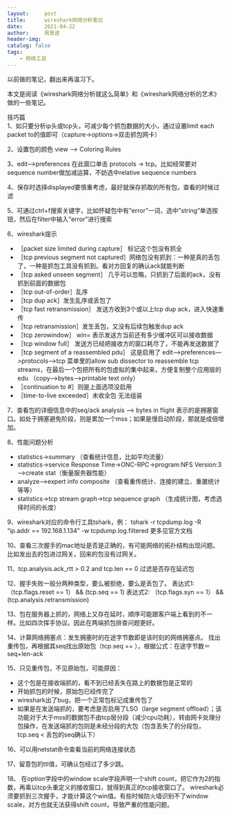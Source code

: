 ```yaml
---
layout:     post
title:      wireshark网络分析笔记
date:       2021-04-22
author:     周思进
header-img:	
catalog: false
tags:
    - 网络工具
---
```


以前做的笔记，翻出来再温习下。

本文是阅读《wireshark网络分析就这么简单》和《wireshark网络分析的艺术》做的一些笔记。  


技巧篇  
1、如只要分析ip头或tcp头，可减少每个抓包数据的大小，通过设置limit each packet to的值即可（capture->options->双击抓包网卡）


2、设置包的颜色 view —> Coloring Rules  


3、edit—>preferences 在此窗口单击 protocols -> tcp。比如经常要对sequence number做加减运算，不妨选中relative sequence numbers  


4、保存时选择displayed要慎重考虑，最好就保存抓取的所有包，查看的时候过滤  


5、可通过ctrl+f搜索关键字，比如怀疑包中有”error”一词，选中”string”单选按钮，然后在filter中输入”error”进行搜索  


6、wireshark提示 
- ［packet size limited during capture］ 标记这个包没有抓全 
- ［tcp previous segment not captured］网络包没有抓到：一种是真的丢包了，一种是抓包工具没有抓到。看对方回复的确认ack就能判断 
- ［tcp asked unseen segment］ 几乎可以忽略，只抓到了后面的ack，没有抓到前面的数据包 
- ［tcp out-of-order］乱序 
- ［tcp dup ack］发生乱序或丢包了 
- ［tcp fast retransmission］ 发送方收到3个或以上tcp dup ack，进入快速重传 
- ［tcp retransmission］发生丢包，又没有后续包触发dup ack 
- ［tcp zerowindow］ win= 表示发送方当前还有多少缓冲区可以接收数据 
- ［tcp window full］ 发送方已经把接收方的窗口耗尽了，不能再发送数据了 
- ［tcp segment of a reassembled pdu］ 这是启用了 edit—>preferences—>protocols—>tcp 菜单里的allow sub dissector to reassemble tcp streams，在最后一个包把所有的包虚拟的集中起来，方便复制整个应用层的edu （copy—>bytes—>printable text only） 
- ［continuation to #］则是上面选项没启用 
- ［time-to-live exceeded］未收全包 无法组装  


7、查看包的详细信息中的seq/ack analysis —> bytes in flight 表示的是拥塞窗口。如处于拥塞避免阶段，则是累加一个mss；如果是慢启动阶段，那就是成倍增加。  


8、性能问题分析 
- statistics->summary （查看统计信息，比如平均流量） 
- statistics->service Response Time->ONC-RPC->program:NFS Version:3—>create stat（衡量服务器性能） 
- analyze—>expert info composite （查看重传统计、连接的建立、重置统计等等） 
- statistics->tcp stream graph->tcp sequence graph （生成统计图，考虑选择时间的长度）  


9、wireshark对应的命令行工具tshark，例： 
tshark -r tcpdump.log -R “ip.addr == 192.168.1.134” -w tcpdump.log.filtered 
更多见官方文档  


10、查看三次握手的mac地址是否是正确的，有可能网络的拓扑结构出现问题。比如发出去的包进过网关，回来的包没有过网关。  


11、tcp.analysis.ack_rtt > 0.2 and tcp.len == 0 过滤是否存在延迟包  


12、握手失败一般分两种类型，要么被拒绝，要么是丢包了。 
表达式1: （tcp.flags.reset == 1） && (tcp.seq == 1) 
表达式2: （tcp.flags.syn == 1） && (tcp.analysis.retransmission)  


13、包在服务器上抓的，网络上又存在延时，顺序可能跟客户端上看到的不一样。比如四次挥手协议。因此在两端抓包排查问题更好。  


14、计算网络拥塞点：发生拥塞时的在途字节数即是该时刻的网络拥塞点。 
找出重传包，再根据其seq找出原始包（tcp.seq == ），根据公式：在途字节数＝seq+len-ack  


15、只见重传包，不见原始包，可能原因： 
- 这个包是在接收端抓的，看不到已经丢失在路上的数据包是正常的 
- 开始抓包的时候，原始包已经传完了 
- wireshark出了bug，把一个正常包标记成重传包了 
- 如果是在发送端抓的，要考虑是否启用了LSO（large segment offload）；该功能对于大于mss的数据包不由tcp层分段（减少cpu功耗），转由网卡处理分包操作，在发送端抓的包则是未经分段的大包（包含丢失了的分段包，tcp.seq < 丢包的seq确认下）  


16、可以用netstat命令查看当前的网络连接状态  


17、留意包的ttl值，可确认包经过了多少跳。  


18、 
在option字段中的window scale字段声明一个shift count，把它作为2的指数，再乘以tcp头重定义的接收窗口，就得到真正的tcp接收窗口了。 
wireshark必须要抓到三次握手，才能计算这个win值。有些时候防火墙识别不了window scale，对方也就无法获得shift count，导致严重的性能问题。

